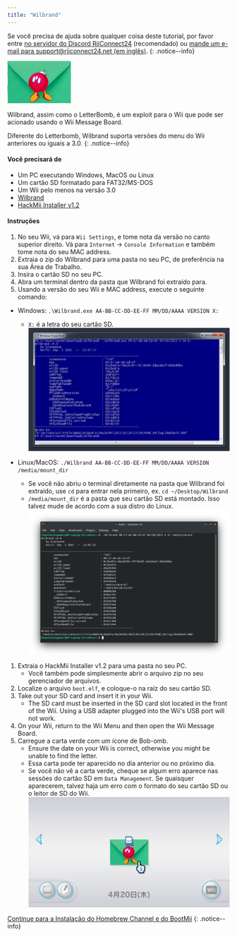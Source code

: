```yaml
---
title: "Wilbrand"
---
```


Se você precisa de ajuda sobre qualquer coisa deste tutorial, por favor entre [no servidor do Discord RiiConnect24](https://discord.gg/rc24) (recomendado) ou [mande um e-mail para support@riiconnect24.net (em inglês)](mailto:support@riiconnect24.net).
{: .notice--info}

![Wilbrand](/images/wilbrand/icon.png)

Wilbrand, assim como o LetterBomb, é um exploit para o Wii que pode ser acionado usando o Wii Message Board.

Diferente do Letterbomb, Wilbrand suporta versões do menu do Wii anteriores ou iguais a 3.0.
{: .notice--info}

#### Você precisará de

- Um PC executando Windows, MacOS ou Linux
- Um cartão SD formatado para FAT32/MS-DOS
- Um Wii pelo menos na versão 3.0
- [Wilbrand](https://static.wiidatabase.de/Wilbrand.zip)
- [HackMii Installer v1.2](https://bootmii.org/download/)

#### Instruções

1.  No seu Wii, vá para `Wii Settings`, e tome nota da versão no canto superior direito. Vá para `Internet` -> `Console Information` e também tome nota do seu MAC address.
1.  Extraia o zip do Wilbrand para uma pasta no seu PC, de preferência na sua Área de Trabalho.
1.  Insira o cartão SD no seu PC.
1.  Abra um terminal dentro da pasta que Wilbrand foi extraído para.
1.  Usando a versão do seu Wii e MAC address, execute o seguinte comando:

- Windows: `.\Wilbrand.exe AA-BB-CC-DD-EE-FF MM/DD/AAAA VERSION X:`

  - `X:` é a letra do seu cartão SD. ![executar Wilbrand no Windows](/images/wilbrand/windows.png)

- Linux/MacOS: `./Wilbrand AA-BB-CC-DD-EE-FF MM/DD/AAAA VERSION /media/mount_dir`
  - Se você não abriu o terminal diretamente na pasta que Wilbrand foi extraido, use `cd` para entrar nela primeiro, ex. `cd ~/Desktop/Wilbrand`
  - `/media/mount_dir` é a pasta que seu cartão SD está montado. Isso talvez mude de acordo com a sua distro do Linux. ![executar Wilbrand no Linux](/images/wilbrand/linux.png)

1.  Extraia o HackMii Installer v1.2 para uma pasta no seu PC.
    - Você também pode simplesmente abrir o arquivo zip no seu gerenciador de arquivos.
1.  Localize o arquivo `boot.elf`, e coloque-o na raíz do seu cartão SD.
1.  Take out your SD card and insert it in your Wii.
    - The SD card must be inserted in the SD card slot located in the front of the Wii. Using a USB adapter plugged into the Wii's USB port will not work.
1.  On your Wii, return to the Wii Menu and then open the Wii Message Board.
1.  Carregue a carta verde com um ícone de Bob-omb.
    - Ensure the date on your Wii is correct, otherwise you might be unable to find the letter.
    - Essa carta pode ter aparecido no dia anterior ou no próximo dia.
    - Se você não vê a carta verde, cheque se algum erro aparece nas sessões do cartão SD em `Data Management`. Se quaisquer aparecerem, talvez haja um erro com o formato do seu cartão SD ou o leitor de SD do Wii. ![Wilbrand no seu habitat natural](/images/wilbrand/msgboard.png)

[Continue para a Instalação do Homebrew Channel e do BootMii](hbc)
{: .notice--info}
